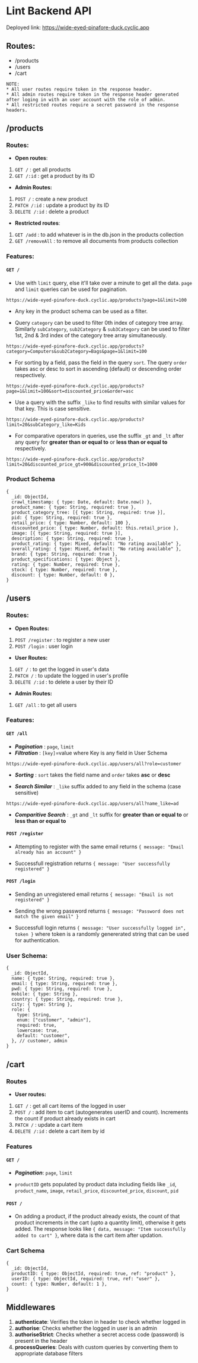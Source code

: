 # Lint Backend API

Deployed link: https://wide-eyed-pinafore-duck.cyclic.app

## Routes:

- /products
- /users
- /cart

```
NOTE:
* All user routes require token in the response header.
* All admin routes require token in the response header generated after loging in with an user account with the role of admin.
* All restricted routes require a secret password in the response headers.
```

## /products

### Routes:

- **Open routes**:

1. `GET /` : get all products
2. `GET /:id` : get a product by its ID

- **Admin Routes:**

1. `POST /` : create a new product
2. `PATCH /:id` : update a product by its ID
3. `DELETE /:id` : delete a product

- **Restricted routes**:

1. `GET /add` : to add whatever is in the db.json in the products collection
2. `GET /removeAll` : to remove all documents from products collection

### Features:

#### `GET /`

- Use with `limit` query, else it'll take over a minute to get all the data. `page` and `limit` queries can be used for pagination.

```
https://wide-eyed-pinafore-duck.cyclic.app/products?page=1&limit=100
```

- Any key in the product schema can be used as a filter.

- Query `category` can be used to filter 0th index of category tree array. Similarly `subCategory`, `sub2Category` & `sub3Category` can be used to filter 1st, 2nd & 3rd index of the category tree array simultaneously.

```
https://wide-eyed-pinafore-duck.cyclic.app/products?category=Computers&sub2Category=Bags&page=1&limit=100
```

- For sorting by a field, pass the field in the query `sort`. The query `order` takes asc or desc to sort in ascending (default) or descending order respectively.

```
https://wide-eyed-pinafore-duck.cyclic.app/products?page=1&limit=100&sort=discounted_price&order=asc
```

- Use a query with the suffix `_like` to find results with similar values for that key. This is case sensitive.

```
https://wide-eyed-pinafore-duck.cyclic.app/products?limit=20&subCategory_like=Kids
```

- For comparative operators in queries, use the suffix `_gt` and `_lt` after any query for **greater than or equal to** or **less than or equal to** respectively.

```
https://wide-eyed-pinafore-duck.cyclic.app/products?limit=20&discounted_price_gt=900&discounted_price_lt=1000
```

### Product Schema

```
{
  _id: ObjectId,
  crawl_timestamp: { type: Date, default: Date.now() },
  product_name: { type: String, required: true },
  product_category_tree: [{ type: String, required: true }],
  pid: { type: String, required: true },
  retail_price: { type: Number, default: 100 },
  discounted_price: { type: Number, default: this.retail_price },
  image: [{ type: String, required: true }],
  description: { type: String, required: true },
  product_rating: { type: Mixed, default: "No rating available" },
  overall_rating: { type: Mixed, default: "No rating available" },
  brand: { type: String, required: true },
  product_specifications: { type: Object },
  rating: { type: Number, required: true },
  stock: { type: Number, required: true },
  discount: { type: Number, default: 0 },
}
```

## /users

### Routes:

- **Open Routes:**

1. `POST /register` : to register a new user
2. `POST /login` : user login

- **User Routes:**

1. `GET /` : to get the logged in user's data
2. `PATCH /` : to update the logged in user's profile
3. `DELETE /:id` : to delete a user by their ID

- **Admin Routes:**

1. `GET /all` : to get all users

### Features:

#### `GET /all`

- **_Pagination_** : `page`, `limit`
- **_Filtration_** : `[key]`=value where Key is any field in User Schema

```
https://wide-eyed-pinafore-duck.cyclic.app/users/all?role=customer
```

- **_Sorting_** : `sort` takes the field name and `order` takes **asc** or **desc**

* **_Search Similar_** : `_like` suffix added to any field in the schema (case sensitive)

```
https://wide-eyed-pinafore-duck.cyclic.app/users/all?name_like=ad
```

- **_Comparitive Search_** : `_gt` and `_lt` suffix for **greater than or equal to** or **less than or equal to**

#### `POST /register`

- Attempting to register with the same email returns `{ message: "Email already has an account" }`

- Successfull registration returns `{ message: "User successfully registered" }`

#### `POST /login`

- Sending an unregistered email returns `{ message: "Email is not registered" }`

- Sending the wrong password returns `{ message: "Password does not match the given email" }`

* Successfull login returns `{ message: "User successfully logged in", token }` where token is a randomly genererated string that can be used for authentication.

### User Schema:

```
{
  _id: ObjectId,
  name: { type: String, required: true },
  email: { type: String, required: true },
  pwd: { type: String, required: true },
  mobile: { type: String },
  country: { type: String, required: true },
  city: { type: String },
  role: {
    type: String,
    enum: ["customer", "admin"],
    required: true,
    lowercase: true,
    default: "customer",
  }, // customer, admin
}
```

## /cart

### Routes

- **User routes:**

1. `GET /` : get all cart items of the logged in user
2. `POST /` : add item to cart (autogenerates userID and count). Increments the count if product already exists in cart
3. `PATCH /` : update a cart item
4. `DELETE /:id` : delete a cart item by id

### Features

#### `GET /`

- **_Pagination_**: `page`, `limit`

- `productID` gets populated by product data including fields like `_id`, `product_name`, `image`, `retail_price`, `discounted_price`, `discount`, `pid`

#### `POST /`

- On adding a product, if the product already exists, the count of that product increments in the cart (upto a quantity limit), otherwise it gets added. The response looks like `{ data, message: "Item successfully added to cart" }`, where data is the cart item after updation.

### Cart Schema

```
{
  _id: ObjectId,
  productID: { type: ObjectId, required: true, ref: "product" },
  userID: { type: ObjectId, required: true, ref: "user" },
  count: { type: Number, default: 1 },
}
```

## Middlewares

1. **authenticate**: Verifies the token in header to check whether logged in
2. **authorise**: Checks whether the logged in user is an admin
3. **authoriseStrict**: Checks whether a secret access code (password) is present in the header
4. **processQueries**: Deals with custom queries by converting them to appropriate database filters
